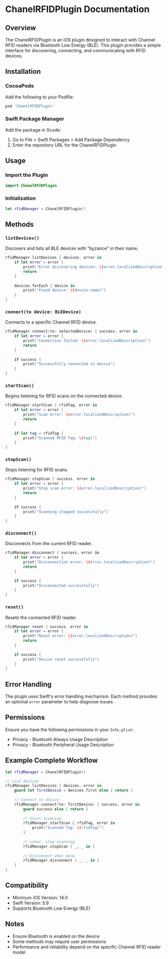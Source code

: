 # ChanelRFIDPlugin Documentation

## Overview

The ChanelRFIDPlugin is an iOS plugin designed to interact with Channel RFID readers via Bluetooth Low Energy (BLE). This plugin provides a simple interface for discovering, connecting, and communicating with RFID devices.

## Installation

### CocoaPods
Add the following to your Podfile:
```ruby
pod 'ChanelRFIDPlugin'
```

### Swift Package Manager
Add the package in Xcode:
1. Go to File > Swift Packages > Add Package Dependency
2. Enter the repository URL for the ChanelRFIDPlugin

## Usage

### Import the Plugin
```swift
import ChanelRFIDPlugin
```

### Initialization
```swift
let rfidManager = ChanelRFIDPlugin()
```

## Methods

### `listDevices()`
Discovers and lists all BLE devices with "byzance" in their name.

```swift
rfidManager.listDevices { devices, error in
    if let error = error {
        print("Error discovering devices: \(error.localizedDescription)")
        return
    }
    
    devices.forEach { device in
        print("Found device: \(device.name)")
    }
}
```

### `connect(to device: BLEDevice)`
Connects to a specific Channel RFID device.

```swift
rfidManager.connect(to: selectedDevice) { success, error in
    if let error = error {
        print("Connection failed: \(error.localizedDescription)")
        return
    }
    
    if success {
        print("Successfully connected to device")
    }
}
```

### `startScan()`
Begins listening for RFID scans on the connected device.

```swift
rfidManager.startScan { rfidTag, error in
    if let error = error {
        print("Scan error: \(error.localizedDescription)")
        return
    }
    
    if let tag = rfidTag {
        print("Scanned RFID Tag: \(tag)")
    }
}
```

### `stopScan()`
Stops listening for RFID scans.

```swift
rfidManager.stopScan { success, error in
    if let error = error {
        print("Stop scan error: \(error.localizedDescription)")
        return
    }
    
    if success {
        print("Scanning stopped successfully")
    }
}
```

### `disconnect()`
Disconnects from the current RFID reader.

```swift
rfidManager.disconnect { success, error in
    if let error = error {
        print("Disconnection error: \(error.localizedDescription)")
        return
    }
    
    if success {
        print("Disconnected successfully")
    }
}
```

### `reset()`
Resets the connected RFID reader.

```swift
rfidManager.reset { success, error in
    if let error = error {
        print("Reset error: \(error.localizedDescription)")
        return
    }
    
    if success {
        print("Device reset successfully")
    }
}
```

## Error Handling

The plugin uses Swift's error handling mechanism. Each method provides an optional `error` parameter to help diagnose issues.

## Permissions

Ensure you have the following permissions in your `Info.plist`:
- Privacy - Bluetooth Always Usage Description
- Privacy - Bluetooth Peripheral Usage Description

## Example Complete Workflow

```swift
let rfidManager = ChanelRFIDPlugin()

// List devices
rfidManager.listDevices { devices, error in
    guard let firstDevice = devices.first else { return }
    
    // Connect to device
    rfidManager.connect(to: firstDevice) { success, error in
        guard success else { return }
        
        // Start scanning
        rfidManager.startScan { rfidTag, error in
            print("Scanned Tag: \(rfidTag)")
        }
        
        // Later, stop scanning
        rfidManager.stopScan { _, _ in }
        
        // Disconnect when done
        rfidManager.disconnect { _, _ in }
    }
}
```

## Compatibility

- Minimum iOS Version: 14.0
- Swift Version: 5.9
- Supports Bluetooth Low Energy (BLE)

## Notes

- Ensure Bluetooth is enabled on the device
- Some methods may require user permissions
- Performance and reliability depend on the specific Channel RFID reader model
